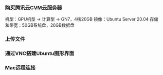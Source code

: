 

### 购买腾讯云CVM云服务器
机型：GPU机型 -> 计算型 -> GN7，4核20GB
镜像：Ubuntu Server 20.04
存储和带宽：50GB系统盘，20GB数据盘

### 上传文件


### 通过VNC搭建Ubuntu图形界面


### Mac远程连接












